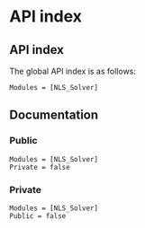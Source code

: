 # API index 

## API index 

The global API index is as follows:

```@index
Modules = [NLS_Solver]
```

## Documentation

### Public 

```@autodocs
Modules = [NLS_Solver]
Private = false	
```

### Private

```@autodocs
Modules = [NLS_Solver]
Public = false	
```
